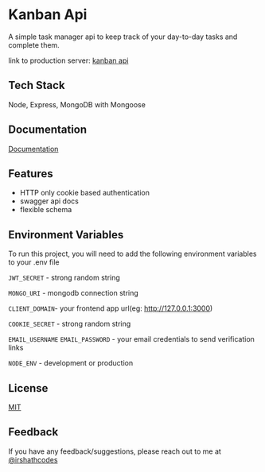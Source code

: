 # Kanban Api

A simple task manager api to keep track of your day-to-day tasks and complete them.

link to production server: [kanban api](https://kanban-api.cyclic.app/)

## Tech Stack

Node, Express, MongoDB with Mongoose

## Documentation

[Documentation](https://kanban-api.cyclic.app/api-docs/)

## Features

- HTTP only cookie based authentication
- swagger api docs
- flexible schema

## Environment Variables

To run this project, you will need to add the following environment variables to your .env file

`JWT_SECRET` - strong random string

`MONGO_URI` - mongodb connection string

`CLIENT_DOMAIN`- your frontend app url(eg: http://127.0.0.1:3000)

`COOKIE_SECRET` - strong random string

`EMAIL_USERNAME`
`EMAIL_PASSWORD` - your email credentials to send verification links

`NODE_ENV` - development or production

## License

[MIT](https://choosealicense.com/licenses/mit/)

## Feedback

If you have any feedback/suggestions, please reach out to me at [@irshathcodes](https://twitter.com/irshathcodes)
